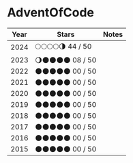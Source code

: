 
# AdventOfCode

| **Year** | **Stars** | **Notes** |
|---|---|---|
| 2024 | 🌕🌕🌕🌕🌗 44 / 50 |  |
| 2023 | 🌖🌑🌑🌑🌑 08 / 50 |  |
| 2022 | 🌑🌑🌑🌑🌑 00 / 50 |  |
| 2021 | 🌑🌑🌑🌑🌑 00 / 50 |  |
| 2020 | 🌑🌑🌑🌑🌑 00 / 50 |  |
| 2019 | 🌑🌑🌑🌑🌑 00 / 50 |  |
| 2018 | 🌑🌑🌑🌑🌑 00 / 50 |  |
| 2017 | 🌑🌑🌑🌑🌑 00 / 50 |  |
| 2016 | 🌑🌑🌑🌑🌑 00 / 50 |  |
| 2015 | 🌑🌑🌑🌑🌑 00 / 50 |  |

